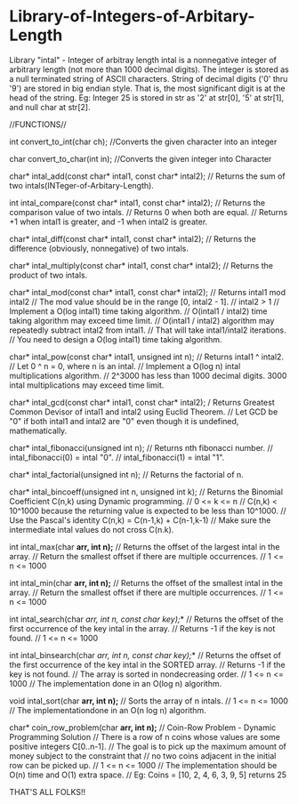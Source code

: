 # Library-of-Integers-of-Arbitary-Length

Library "intal" - Integer of arbitray length
intal is a nonnegative integer of arbitrary length (not more than 1000 decimal digits).
The integer is stored as a null terminated string of ASCII characters.
String of decimal digits ('0' thru '9') are stored in big endian style.
That is, the most significant digit is at the head of the string.
Eg: Integer 25 is stored in str as '2' at str[0], '5' at str[1], and null char at str[2].


//FUNCTIONS//

int convert_to_int(char ch);
//Converts the given character into an integer

char convert_to_char(int in);
//Converts the given integer into Character

char* intal_add(const char* intal1, const char* intal2);
// Returns the sum of two intals(INTeger-of-Arbitary-Length).

int intal_compare(const char* intal1, const char* intal2);
// Returns the comparison value of two intals.
// Returns 0 when both are equal.
// Returns +1 when intal1 is greater, and -1 when intal2 is greater.

char* intal_diff(const char* intal1, const char* intal2);
// Returns the difference (obviously, nonnegative) of two intals.

char* intal_multiply(const char* intal1, const char* intal2);
// Returns the product of two intals.

char* intal_mod(const char* intal1, const char* intal2);
// Returns intal1 mod intal2
// The mod value should be in the range [0, intal2 - 1].
// intal2 > 1
// Implement a O(log intal1) time taking algorithm.
// O(intal1 / intal2) time taking algorithm may exceed time limit.
// O(intal1 / intal2) algorithm may repeatedly subtract intal2 from intal1.
// That will take intal1/intal2 iterations.
// You need to design a O(log intal1) time taking algorithm.

char* intal_pow(const char* intal1, unsigned int n);
// Returns intal1 ^ intal2.
// Let 0 ^ n = 0, where n is an intal.
// Implement a O(log n) intal multiplications algorithm.
// 2^3000 has less than 1000 decimal digits. 3000 intal multiplications may exceed time limit.

char* intal_gcd(const char* intal1, const char* intal2);
/ Returns Greatest Common Devisor of intal1 and intal2 using Euclid Theorem.
// Let GCD be "0" if both intal1 and intal2 are "0" even though it is undefined, mathematically.

char* intal_fibonacci(unsigned int n);
// Returns nth fibonacci number.
// intal_fibonacci(0) = intal "0".
// intal_fibonacci(1) = intal "1".

char* intal_factorial(unsigned int n);
// Returns the factorial of n.

char* intal_bincoeff(unsigned int n, unsigned int k);
// Returns the Binomial Coefficient C(n,k) using Dynamic programming.
// 0 <= k <= n
// C(n,k) < 10^1000 because the returning value is expected to be less than 10^1000.
// Use the Pascal's identity C(n,k) = C(n-1,k) + C(n-1,k-1)
// Make sure the intermediate intal values do not cross C(n.k).

int intal_max(char **arr, int n);**
// Returns the offset of the largest intal in the array.
// Return the smallest offset if there are multiple occurrences.
// 1 <= n <= 1000

int intal_min(char **arr, int n);**
// Returns the offset of the smallest intal in the array.
// Return the smallest offset if there are multiple occurrences.
// 1 <= n <= 1000

int intal_search(char **arr, int n, const char* key);**
// Returns the offset of the first occurrence of the key intal in the array.
// Returns -1 if the key is not found.
// 1 <= n <= 1000

int intal_binsearch(char **arr, int n, const char* key);**
// Returns the offset of the first occurrence of the key intal in the SORTED array.
// Returns -1 if the key is not found.
// The array is sorted in nondecreasing order.
// 1 <= n <= 1000
// The implementation done in an O(log n) algorithm.

void intal_sort(char **arr, int n);**
// Sorts the array of n intals.
// 1 <= n <= 1000
// The implementationdone in an O(n log n) algorithm.

char* coin_row_problem(char **arr, int n);**
// Coin-Row Problem - Dynamic Programming Solution
// There is a row of n coins whose values are some positive integers C[0..n-1].
// The goal is to pick up the maximum amount of money subject to the constraint that
// no two coins adjacent in the initial row can be picked up.
// 1 <= n <= 1000
// The implementation should be O(n) time and O(1) extra space.
// Eg: Coins = [10, 2, 4, 6, 3, 9, 5] returns 25

THAT'S ALL FOLKS!!
